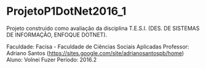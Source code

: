 # ProjetoP1DotNet2016_1

Projeto construido como avaliação da disciplina T.E.S.I. (DES. DE SISTEMAS DE INFORMAÇÃO, ENFOQUE DOTNET).

Faculdade: Facisa - Faculdade de Ciências Sociais Aplicadas
Professor: Adriano Santos (https://sites.google.com/site/adrianosantospb/home)
Aluno: Volnei Fuzer
Período: 2016.2

